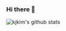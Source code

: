 ### Hi there 👋

![kjkim's github stats](https://github-readme-stats.vercel.app/api?username=apio1130&show_icons=true&theme=merko&count_private=true&include_all_commits=true)
<!--
**apio1130/apio1130** is a ✨ _special_ ✨ repository because its `README.md` (this file) appears on your GitHub profile.

Here are some ideas to get you started:

- 🔭 I’m currently working on ...
- 🌱 I’m currently learning ...
- 👯 I’m looking to collaborate on ...
- 🤔 I’m looking for help with ...
- 💬 Ask me about ...
- 📫 How to reach me: ...
- 😄 Pronouns: ...
- ⚡ Fun fact: ...
-->

